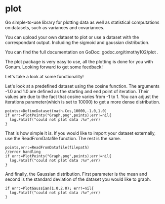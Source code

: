 # plot
Go simple-to-use library for plotting data as well as statistical computations on datasets, such as variances and covariances.

You can upload your own dataset to plot or use a dataset with the correspondant output. Including the sigmoid and gaussian distribution.

You can find the full documentation on GoDoc: godoc.org/timothy102/plot .


The plot package is very easy to use, all the plotting is done for you with Gonum.
Looking forward to get some feedback!

Let's take a look at some functionality!


Let's look at a predefined dataset using the cosine function.
The arguments -1.0 and 1.0 are defined as the starting and end point of iteration. Their values are due to the fact that cosine varies from -1 to 1. You can adjust the iterations parameter(which is set to 10000) to get a more dense distribution.
```
points:=DefineDataset(math.Cos,10000,-1.0,1.0)
if err:=PlotPoints("Graph.png",points);err!=nil{
  log.Fatalf("could not plot data :%v",err)
}
```

That is how simple it is. If you would like to import your dataset externally, use the ReadFromDatafile function.
The rest is the same.

```
points,err:=ReadFromDatafile(filepath)
//error handling
if err:=PlotPoints("Graph.png",points);err!=nil{
  log.Fatalf("could not plot data :%v",err)
}
```


And finally, the Gaussian distribution.
First parameter is the mean and second is the standard deviation of the dataset you would like to graph.
```
if err:=PlotGaussian(1.0,2.0); err!=nil{
  log.Fatalf("could not plot data :%v",err)
}
```

